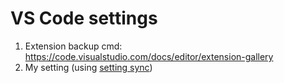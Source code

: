 # VS Code settings

1. Extension backup cmd: <https://code.visualstudio.com/docs/editor/extension-gallery>
2. My setting (using [setting sync](https://marketplace.visualstudio.com/items?itemName=Shan.code-settings-sync))
